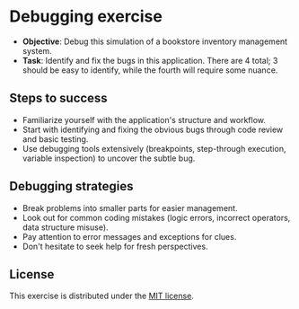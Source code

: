 # Debugging exercise

- **Objective**: Debug this simulation of a bookstore inventory management system.
- **Task**: Identify and fix the bugs in this application. There are 4 total; 3 should be easy to identify, while the fourth will require some nuance.

## Steps to success

- Familiarize yourself with the application's structure and workflow.
- Start with identifying and fixing the obvious bugs through code review and basic testing.
- Use debugging tools extensively (breakpoints, step-through execution, variable inspection) to uncover the subtle bug.

## Debugging strategies

- Break problems into smaller parts for easier management.
- Look out for common coding mistakes (logic errors, incorrect operators, data structure misuse).
- Pay attention to error messages and exceptions for clues.
- Don't hesitate to seek help for fresh perspectives.

## License

This exercise is distributed under the [MIT license](./LICENSE).

